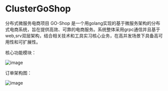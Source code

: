 # ClusterGoShop
分布式微服务电商项目
GO-Shop 是一个用golang实现的基于微服务架构的分布式电商系统，旨在提供高效、可靠的电商服务。系统整体采用grpc通信并且基于web,srv双层架构，结合相关技术和工具实习核心业务，在高并发场景下具备高可用性和可扩展性。  

核心功能模块：  

![image](https://github.com/user-attachments/assets/55cde329-2986-4616-8c2e-63dcdb68fffd)  

订单架构图：  

![image](https://github.com/user-attachments/assets/015232cb-a008-43c1-922f-ae589b4cee64)

